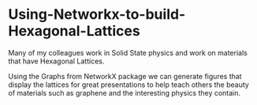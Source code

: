 # Using-Networkx-to-build-Hexagonal-Lattices

Many of my colleagues work in Solid State physics and work on materials that have Hexagonal Lattices. 

Using the Graphs from NetworkX package we can generate figures that display the lattices for great presentations to help teach others the beauty of materials such as graphene and the interesting physics they contain. 
